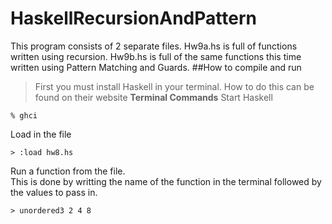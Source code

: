 # HaskellRecursionAndPattern
This program consists of 2 separate files. Hw9a.hs is full of functions written using recursion. Hw9b.hs is full of the same functions this time written using Pattern Matching and Guards.
##How to compile and run
>First you must install Haskell in your terminal. How to do this can be found on their website
**Terminal Commands**
Start Haskell
```
% ghci
```
Load in the file
```
> :load hw8.hs
```
Run a function from the file.                                           
This is done by writting the name of the function in the terminal followed by the values to pass in.
```
> unordered3 2 4 8
